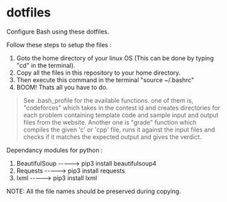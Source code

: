 # dotfiles
Configure Bash using these dotfiles.

Follow these steps to setup the files :
  1. Goto the home directory of your linux OS (This can be done by typing "cd" in the terminal).
  2. Copy all the files in this repository to your home directory.
  3. Then execute this command in the terminal "source ~/.bashrc"
  4. BOOM! Thats all you have to do.

> See .bash_profile for the available functions.
> one of them is, "codeforces" which takes in the contest id and creates directories for each problem containing template code and sample input and output files from the website.
> Another one is "grade" function which compiles the given 'c' or 'cpp' file, runs it against the input files and checks if it matches the expected output and gives the verdict.

Dependancy modules for python :
  1. BeautifulSoup -----> pip3 install beautifulsoup4
  2. Requests      -----> pip3 install requests
  3. lxml          -----> pip3 install lxml

NOTE:
  All the file names should be preserved during copying.
